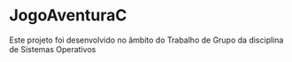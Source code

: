 ﻿# JogoAventuraC

Este projeto foi desenvolvido no âmbito do Trabalho de Grupo da disciplina de Sistemas Operativos
